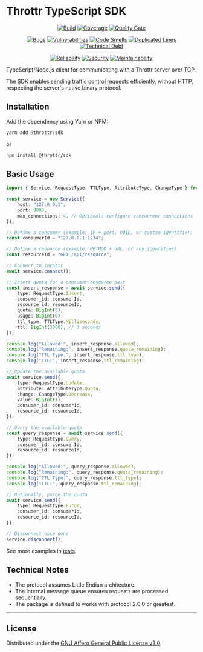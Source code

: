 # Throttr TypeScript SDK

<p align="center">
<a href="https://github.com/throttr/typescript/actions/workflows/build.yml"><img src="https://github.com/throttr/throttr/actions/workflows/build.yml/badge.svg" alt="Build"></a>
<a href="https://codecov.io/gh/throttr/typescript"><img src="https://codecov.io/gh/throttr/typescript/graph/badge.svg?token=7YG7SJ3FFM" alt="Coverage"></a>
<a href="https://sonarcloud.io/project/overview?id=throttr_typescript"><img src="https://sonarcloud.io/api/project_badges/measure?project=throttr_typescript&metric=alert_status" alt="Quality Gate"></a>
</p>

<p align="center">
<a href="https://sonarcloud.io/project/overview?id=throttr_typescript"><img src="https://sonarcloud.io/api/project_badges/measure?project=throttr_typescript&metric=bugs" alt="Bugs"></a>
<a href="https://sonarcloud.io/project/overview?id=throttr_typescript"><img src="https://sonarcloud.io/api/project_badges/measure?project=throttr_typescript&metric=vulnerabilities" alt="Vulnerabilities"></a>
<a href="https://sonarcloud.io/project/overview?id=throttr_typescript"><img src="https://sonarcloud.io/api/project_badges/measure?project=throttr_typescript&metric=code_smells" alt="Code Smells"></a>
<a href="https://sonarcloud.io/project/overview?id=throttr_typescript"><img src="https://sonarcloud.io/api/project_badges/measure?project=throttr_typescript&metric=duplicated_lines_density" alt="Duplicated Lines"></a>
<a href="https://sonarcloud.io/project/overview?id=throttr_typescript"><img src="https://sonarcloud.io/api/project_badges/measure?project=throttr_typescript&metric=sqale_index" alt="Technical Debt"></a>
</p>

<p align="center">
<a href="https://sonarcloud.io/project/overview?id=throttr_typescript"><img src="https://sonarcloud.io/api/project_badges/measure?project=throttr_typescript&metric=reliability_rating" alt="Reliability"></a>
<a href="https://sonarcloud.io/project/overview?id=throttr_typescript"><img src="https://sonarcloud.io/api/project_badges/measure?project=throttr_typescript&metric=security_rating" alt="Security"></a>
<a href="https://sonarcloud.io/project/overview?id=throttr_typescript"><img src="https://sonarcloud.io/api/project_badges/measure?project=throttr_throttr&metric=sqale_rating" alt="Maintainability"></a>
</p>

TypeScript/Node.js client for communicating with a Throttr server over TCP.

The SDK enables sending traffic control requests efficiently, without HTTP, respecting the server's native binary protocol.


## Installation

Add the dependency using Yarn or NPM:

```bash
yarn add @throttr/sdk
```

or

```bash
npm install @throttr/sdk
```

## Basic Usage

```typescript
import { Service, RequestType, TTLType, AttributeType, ChangeType } from "@throttr/sdk";

const service = new Service({
    host: "127.0.0.1",
    port: 9000,
    max_connections: 4, // Optional: configure concurrent connections
});

// Define a consumer (example: IP + port, UUID, or custom identifier)
const consumerId = "127.0.0.1:1234";

// Define a resource (example: METHOD + URL, or any identifier)
const resourceId = "GET /api/resource";

// Connect to Throttr
await service.connect();

// Insert quota for a consumer-resource pair
const insert_response = await service.send({
    type: RequestType.Insert,
    consumer_id: consumerId,
    resource_id: resourceId,
    quota: BigInt(5),
    usage: BigInt(0),
    ttl_type: TTLType.Milliseconds,
    ttl: BigInt(3000), // 3 seconds
});

console.log("Allowed:", insert_response.allowed);
console.log("Remaining:", insert_response.quota_remaining);
console.log("TTL Type:", insert_response.ttl_type);
console.log("TTL:", insert_response.ttl_remaining);

// Update the available quota
await service.send({
    type: RequestType.Update,
    attribute: AttributeType.Quota,
    change: ChangeType.Decrease,
    value: BigInt(1),
    consumer_id: consumerId,
    resource_id: resourceId,
});

// Query the available quota
const query_response = await service.send({
    type: RequestType.Query,
    consumer_id: consumerId,
    resource_id: resourceId,
});

console.log("Allowed:", query_response.allowed);
console.log("Remaining:", query_response.quota_remaining);
console.log("TTL Type:", query_response.ttl_type);
console.log("TTL:", query_response.ttl_remaining);

// Optionally, purge the quota
await service.send({
    type: RequestType.Purge,
    consumer_id: consumerId,
    resource_id: resourceId,
});

// Disconnect once done
service.disconnect();
```

See more examples in [tests](./tests/service.test.ts).

## Technical Notes

- The protocol assumes Little Endian architecture.
- The internal message queue ensures requests are processed sequentially.
- The package is defined to works with protocol 2.0.0 or greatest.

---

## License

Distributed under the [GNU Affero General Public License v3.0](./LICENSE).
